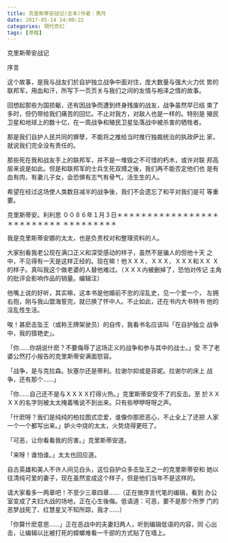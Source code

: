 ```yaml
---
title: 克里斯蒂安战记(全本)作者：黑月
date: 2017-05-14 14:00:22
categories: 現代奇幻
tags: [草榴]
---
```

克里斯蒂安战记


序言

这个故事，是我与战友们於自护独立战争中面对住，庞大数量与强大火力优
势的联邦军，用血和汗，所写下一页页关与我们之间的友情与袍泽之情的故事。

回想起那些为国损躯，还有因战争而遭到终身残废的战友，战争虽然早已结
束了多时，但仍带给我们痛苦的回忆。不止对我方，对敌人也是一样的。特别是
殖民卫星和地球上的数十亿，在一周战争和殖民卫星坠落战中被杀害的牺牲者。

那是我们自护人民共同的罪孽，不能将之推给当时推行独裁统治的执政萨比
家，就说我们完全没有责任的。

那些死在我和战友手上的联邦军，并不是一堆毁之不可惜的朽木，或许对联
邦高层来说是如此。但是和联邦军的士兵生死双搏之後，我们再不能否定他们也
是有血有肉，有妻儿子女，会恐惧有志气有骨气，活生生的人。

希望在经过这场使人类数目减半的战争後，我们不会遗忘了和平对我们是可
等重要。

克里斯蒂安。利利思
００８６年１月３日＊＊＊＊＊＊＊＊＊＊＊＊＊＊＊＊＊＊＊＊＊＊＊＊＊＊
＊＊＊＊＊＊＊＊＊

我是克里斯蒂安娜的太太，也是负责校对和整理资料的人。

大家别看我老公现在满口正义和深受感动的样子，虽然不是骗人的但他十天
之中，不见得有一天是这样正经的。现在嘛！他ＸＸＸ、ＸＸＸ、ＸＸＸ和ＸＸ
Ｘ的样子。真叫我这个做老婆的人替他难过。（ＸＸＸ内被删掉了，恐怕对传记
主角的批评会影响作品的销量。编辑注）

他嘴上说的好听，其实嘛，这本书是他婚前不忠的淫乱史，见一个爱一个，
左拥右抱，刚与我山盟海誓完，就已换了怀中人。不止如此，还在书内大书特书
他的淫乱性生活。

唉！甚麽击坠王（或称王牌架驶员）的自传，我看书名应该叫「在自护独立
战争中，我的猎艳史」。

「你……你胡说什麽？不要侮辱了这场正义的战争和参与其中的战士。」受
不了老婆公然打小报告的克里斯蒂安满面怒容。

「战争，是与克拉森。狄塞尔还是蒂利。拉谢尔抑或是菲妮。拉谢尔的床上
战争，还有那个……」

「你……自己还不是与ＸＸＸＸ打得火热。」克里斯蒂安受不了的反击。至
於ＸＸＸＸ的名字则被太太掩着嘴说不到出来。只有些咿咿呀呀之声。

「什麽呀？我们是纯纯的柏拉图式恋爱，谁像你那麽恶心，不止全上了还把
人家一个一个都写出来。」妒火中烧的太太，火势烧得更旺了。

「可恶，让你看看我的厉害。」克里斯蒂安道。

「来呀！谁怕谁。」太太也回应道。

自古英雄和美人不许人间见白头，这位自护众多击坠王之一的克里斯蒂安和
她以往清纯可爱的妻子，现在虽然变成这个样子，但是他们当年不是这样的。

请大家看多一两章吧！不至少三章四章……（正在做序言代笔的编辑，看到
办公室变成了夫妇大战的场地，正在心生後侮。低语道：可恶，要不是那个所罗
门的恶梦战死了、红慧星又不知所踪，我才……）

「你算什麽意思……」正在恶战中的夫妻妇两人，听到编辑低语的内容，同
心出击，让编辑以比被打死的蟑螂难看一千部的方式贴了在墙上。